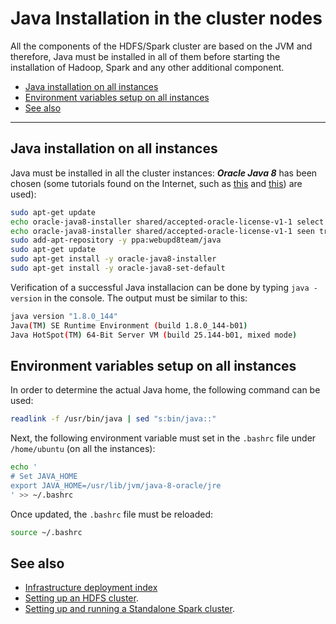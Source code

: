 # Java Installation in the cluster nodes
All the components of the HDFS/Spark cluster are based on the JVM and therefore, Java must be installed in all of them before starting the installation of Hadoop, Spark and any other additional component.

* [Java installation on all instances](#java-installation-on-all-instances)
* [Environment variables setup on all instances](#environment-variables-setup-on-all-instances)
* [See also](#see-also)

-----

## Java installation on all instances
Java must be installed in all the cluster instances: ***Oracle Java 8*** has been chosen (some tutorials found on the Internet, such as [this](http://tecadmin.net/install-oracle-java-8-jdk-8-ubuntu-via-ppa/) and [this](http://stackoverflow.com/questions/19275856/auto-yes-to-the-license-agreement-on-sudo-apt-get-y-install-oracle-java7-instal)) are used):

```bash
sudo apt-get update
echo oracle-java8-installer shared/accepted-oracle-license-v1-1 select true | sudo debconf-set-selections
echo oracle-java8-installer shared/accepted-oracle-license-v1-1 seen true | sudo debconf-set-selections
sudo add-apt-repository -y ppa:webupd8team/java
sudo apt-get update
sudo apt-get install -y oracle-java8-installer
sudo apt-get install -y oracle-java8-set-default
```

Verification of a successful Java installacion can be done by typing `java -version` in the console. The output must be similar to this:
```bash
java version "1.8.0_144"
Java(TM) SE Runtime Environment (build 1.8.0_144-b01)
Java HotSpot(TM) 64-Bit Server VM (build 25.144-b01, mixed mode)
```

## Environment variables setup on all instances
In order to determine the actual Java home, the following command can be used:
```bash
readlink -f /usr/bin/java | sed "s:bin/java::"
```

Next, the following environment variable must set in the `.bashrc` file under `/home/ubuntu` (on all the instances):
```bash
echo '
# Set JAVA_HOME 
export JAVA_HOME=/usr/lib/jvm/java-8-oracle/jre
' >> ~/.bashrc
```

Once updated, the `.bashrc` file must be reloaded:
```bash
source ~/.bashrc
```

## See also
* [Infrastructure deployment index](./infrastructure.md)
* [Setting up an HDFS cluster](./hadoop-cluster-setup.md).
* [Setting up and running a Standalone Spark cluster](./spark-standalone-cluster-setup.md).